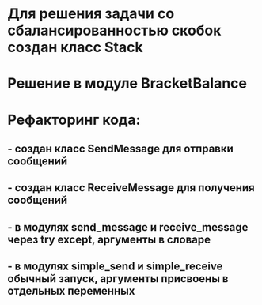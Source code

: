 # Для решения задачи со сбалансированностью скобок создан класс Stack
# Решение в модуле BracketBalance
# 
# Рефакторинг кода:
## - создан класс SendMessage для отправки сообщений
## - создан класс ReceiveMessage для получения сообщений
## - в модулях send_message и receive_message через try except, аргументы в словаре
## - в модулях simple_send и simple_receive обычный запуск, аргументы присвоены в отдельных переменных